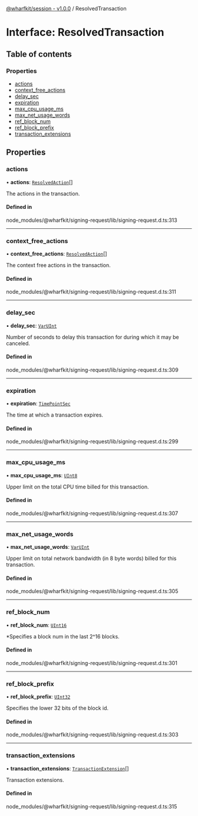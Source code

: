 [@wharfkit/session - v1.0.0](/docs/testREADME.md) / ResolvedTransaction

# Interface: ResolvedTransaction

## Table of contents

### Properties

- [actions](/docs/testinterfaces/ResolvedTransaction.md#actions)
- [context\_free\_actions](/docs/testinterfaces/ResolvedTransaction.md#context_free_actions)
- [delay\_sec](/docs/testinterfaces/ResolvedTransaction.md#delay_sec)
- [expiration](/docs/testinterfaces/ResolvedTransaction.md#expiration)
- [max\_cpu\_usage\_ms](/docs/testinterfaces/ResolvedTransaction.md#max_cpu_usage_ms)
- [max\_net\_usage\_words](/docs/testinterfaces/ResolvedTransaction.md#max_net_usage_words)
- [ref\_block\_num](/docs/testinterfaces/ResolvedTransaction.md#ref_block_num)
- [ref\_block\_prefix](/docs/testinterfaces/ResolvedTransaction.md#ref_block_prefix)
- [transaction\_extensions](/docs/testinterfaces/ResolvedTransaction.md#transaction_extensions)

## Properties

### actions

• **actions**: [`ResolvedAction`](/docs/testinterfaces/ResolvedAction.md)[]

The actions in the transaction.

#### Defined in

node_modules/@wharfkit/signing-request/lib/signing-request.d.ts:313

___

### context\_free\_actions

• **context\_free\_actions**: [`ResolvedAction`](/docs/testinterfaces/ResolvedAction.md)[]

The context free actions in the transaction.

#### Defined in

node_modules/@wharfkit/signing-request/lib/signing-request.d.ts:311

___

### delay\_sec

• **delay\_sec**: [`VarUInt`](/docs/testclasses/VarUInt.md)

Number of seconds to delay this transaction for during which it may be canceled.

#### Defined in

node_modules/@wharfkit/signing-request/lib/signing-request.d.ts:309

___

### expiration

• **expiration**: [`TimePointSec`](/docs/testclasses/TimePointSec.md)

The time at which a transaction expires.

#### Defined in

node_modules/@wharfkit/signing-request/lib/signing-request.d.ts:299

___

### max\_cpu\_usage\_ms

• **max\_cpu\_usage\_ms**: [`UInt8`](/docs/testclasses/UInt8.md)

Upper limit on the total CPU time billed for this transaction.

#### Defined in

node_modules/@wharfkit/signing-request/lib/signing-request.d.ts:307

___

### max\_net\_usage\_words

• **max\_net\_usage\_words**: [`VarUInt`](/docs/testclasses/VarUInt.md)

Upper limit on total network bandwidth (in 8 byte words) billed for this transaction.

#### Defined in

node_modules/@wharfkit/signing-request/lib/signing-request.d.ts:305

___

### ref\_block\_num

• **ref\_block\_num**: [`UInt16`](/docs/testclasses/UInt16.md)

*Specifies a block num in the last 2^16 blocks.

#### Defined in

node_modules/@wharfkit/signing-request/lib/signing-request.d.ts:301

___

### ref\_block\_prefix

• **ref\_block\_prefix**: [`UInt32`](/docs/testclasses/UInt32.md)

Specifies the lower 32 bits of the block id.

#### Defined in

node_modules/@wharfkit/signing-request/lib/signing-request.d.ts:303

___

### transaction\_extensions

• **transaction\_extensions**: [`TransactionExtension`](/docs/testclasses/TransactionExtension.md)[]

Transaction extensions.

#### Defined in

node_modules/@wharfkit/signing-request/lib/signing-request.d.ts:315
